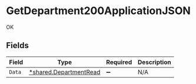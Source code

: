 # GetDepartment200ApplicationJSON

OK


## Fields

| Field                                                           | Type                                                            | Required                                                        | Description                                                     |
| --------------------------------------------------------------- | --------------------------------------------------------------- | --------------------------------------------------------------- | --------------------------------------------------------------- |
| `Data`                                                          | [*shared.DepartmentRead](../../models/shared/departmentread.md) | :heavy_minus_sign:                                              | N/A                                                             |